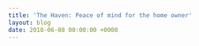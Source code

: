 ```yaml
---
title: 'The Haven: Peace of mind for the home owner'
layout: blog
date: 2018-06-08 00:00:00 +0000
---
```


